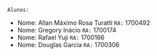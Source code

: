 
```
Alunos:
```

- Nome: Allan Máximo Rosa Turatti `RA:` 1700492
- Nome: Gregory Inácio `RA:` 1700174
- Nome: Rafael Yuji `RA:` 1700166
- Nome: Douglas Garcia `RA:` 1700306
